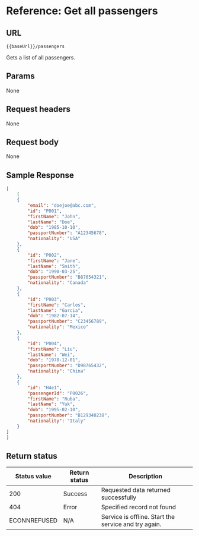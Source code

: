 # Reference: Get all passengers

## URL
```
{{baseUrl}}/passengers
```
Gets a list of all passengers.

## Params

None

## Request headers

None

## Request body

None

## Sample Response

``` json
[
    [
    {
        "email": "doejoe@abc.com",
        "id": "P001",
        "firstName": "John",
        "lastName": "Doe",
        "dob": "1985-10-10",
        "passportNumber": "A12345678",
        "nationality": "USA"
    },
    {
        "id": "P002",
        "firstName": "Jane",
        "lastName": "Smith",
        "dob": "1990-03-25",
        "passportNumber": "B87654321",
        "nationality": "Canada"
    },
    {
        "id": "P003",
        "firstName": "Carlos",
        "lastName": "Garcia",
        "dob": "1982-07-14",
        "passportNumber": "C23456789",
        "nationality": "Mexico"
    },
    {
        "id": "P004",
        "firstName": "Liu",
        "lastName": "Wei",
        "dob": "1978-12-01",
        "passportNumber": "D98765432",
        "nationality": "China"
    },
    {
        "id": "H4e1",
        "passengerId": "P0026",
        "firstName": "Ruba",
        "lastName": "Yuk",
        "dob": "1995-02-10",
        "passportNumber": "B129340238",
        "nationality": "Italy"
    }
]
]

```
## Return status

| Status value | Return status | Description |
| ------------- | ----------- | ----------- |
| 200 | Success | Requested data returned successfully |
| 404 | Error | Specified record not found |
| ECONNREFUSED | N/A | Service is offline. Start the service and try again. |